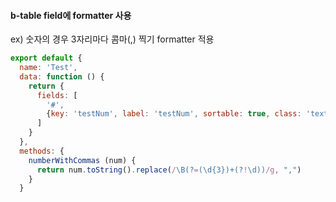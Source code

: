 #### b-table field에 formatter 사용

ex) 숫자의 경우 3자리마다 콤마(,) 찍기 formatter 적용

```js
export default {
  name: 'Test',
  data: function () {
    return {
      fields: [
        '#',
        {key: 'testNum', label: 'testNum', sortable: true, class: 'text-left', formatter: 'numberWithCommas'}
      ]
    }
  },
  methods: {
    numberWithCommas (num) {
      return num.toString().replace(/\B(?=(\d{3})+(?!\d))/g, ",")
    }
  }
```

